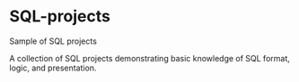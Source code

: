 # SQL-projects
Sample of SQL projects

A collection of SQL projects demonstrating basic knowledge of SQL format, logic, and presentation.
